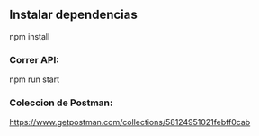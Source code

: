## Instalar dependencias

npm install

### Correr API:

npm run start

### Coleccion de Postman:

https://www.getpostman.com/collections/58124951021febff0cab
